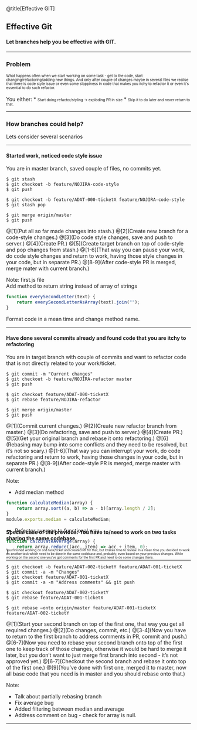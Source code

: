 @title[Effective GIT]
## Effective Git
 
#### Let branches help you be effective with GIT.

---
### Problem

<div style="font-size:0.7em">
What happens often when we start working on some task - get to the code, 
start changing/refactoring/adding new things. 
And only after couple of changes maybe in several files we 
realise that there is code style issue or even some sloppiness 
in code that makes you itchy to refactor it or even it's essential 
to do such refactor.
</div><br/>
You either:
* <span style="font-size: 0.7em">Start doing refactor/styling -> exploding PR in size</span>
* <span style="font-size: 0.7em">Skip it to do later and never return to that.</span>

---
### How branches could help?

Lets consider several scenarios

---
#### Started work, noticed code style issue
You are in master branch, saved couple of files, no commits yet.

```shell
$ git stash
$ git checkout -b feature/NOJIRA-code-style
$ git push

$ git checkout -b feature/ADAT-000-ticketX feature/NOJIRA-code-style
$ git stash pop

$ git merge origin/master
$ git push
```

@[1](Put all so far made changes into stash.)
@[2](Create new branch for a code-style changes.)
@[3](Do code style changes, save and push to server.)
@[4](Create PR.)
@[5](Create target branch on top of code-style and pop changes from stash.)
@[1-6](That way you can pause your work, do code style changes and return to work, having those style changes in your code, but in separate PR.)
@[8-9](After code-style PR is merged, merge mater with current branch.)

Note:
first.js file<br/>
Add method to return string instead of array of strings <br/>
```javascript
function everySecondLetter(text) {
    return everySecondLetterAsArray(text).join("");
}
```
Format code in a mean time and change method name.

---
#### Have done several commits already and found code that you are itchy to refactoring

You are in target branch with couple of commits and 
want to refactor code that is not directly related to your work/ticket.

```shell
$ git commit -m "Current changes"
$ git checkout -b feature/NOJIRA-refactor master
$ git push

$ git checkout feature/ADAT-000-ticketX
$ git rebase feature/NOJIRA-refactor

$ git merge origin/master
$ git push
```
@[1](Commit current changes.)
@[2](Create new refactor branch from master.)
@[3](Do refactoring, save and push to server.)
@[4](Create PR.)
@[5](Get your original branch and rebase it onto refactoring.)
@[6](Rebasing may bump into some conflicts and they need to be resolved, but it’s not so scary.)
@[1-6](That way you can interrupt your work, do code refactoring and return to work, having those changes in your code, but in separate PR.)
@[8-9](After code-style PR is merged, merge master with current branch.)

Note:
* Add median method
```javascript
function calculateMedian(array) {
    return array.sort((a, b) => a - b)[array.length / 2];
}
module.exports.median = calculateMedian;
```
* Refactor average to functional way
```javascript
function calculateAverage(array) {
    return array.reduce((acc, item) => acc + item, 0);
}
```

---
<h4 style="margin-top: -100px;">Special case of the previous: You have to/need to work on 
two tasks sharing the same codebase.</h4>

<div style="font-size: 0.6em;">You finished working on one task/ticket and created PR for that, 
but it takes time to review. 
In a mean time you decided to work on another task which need to be done in the same codebase and, 
probably, even based on your previous changes. While working on the second one you’ve got comments 
for the first PR and need to do some changes there.</div>

```shell
$ git checkout -b feature/ADAT-002-ticketY feature/ADAT-001-ticketX
$ git commit -a -m "Changes"
$ git checkout feature/ADAT-001-ticketX
$ git commit -a -m "Address comments" && git push

$ git checkout feature/ADAT-002-ticketY
$ git rebase feature/ADAT-001-ticketX

$ git rebase —onto origin/master feature/ADAT-001-ticketX feature/ADAT-002-ticketY
```

@[1](Start your second branch on top of the first one, that way you get all required changes.)
@[2](Do changes, commit, etc.)
@[3-4](Now you have to return to the first branch to address comments in PR, commit and push.)
@[6-7](Now you need to rebase your second branch onto top of the first one to keep track of those changes, otherwise it would be hard to merge it later, but you don’t want to just merge first branch into second - it’s not approved yet.)
@[6-7](Checkout the second branch and rebase it onto top of the first one.)
@[9](You’ve done with first one, merged it to master, now all base code that you need is in master and you should rebase onto that.)

Note:
* Talk about partially rebasing branch
* Fix average bug
* Added filtering between median and average 
* Address comment on bug - check for array is null.
---
